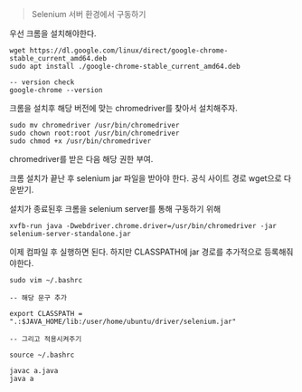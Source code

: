 > Selenium 서버 환경에서 구동하기

우선 크롬을 설치해야한다.

``` shell
wget https://dl.google.com/linux/direct/google-chrome-stable_current_amd64.deb
sudo apt install ./google-chrome-stable_current_amd64.deb

-- version check
google-chrome --version

```
크롬을 설치후 해당 버전에 맞는 chromedriver를 찾아서 설치해주자.

```shell
sudo mv chromedriver /usr/bin/chromedriver 
sudo chown root:root /usr/bin/chromedriver 
sudo chmod +x /usr/bin/chromedriver
```
chromedriver를 받은 다음 해당 권한 부여.

크롬 설치가 끝난 후 selenium jar 파일을 받아야 한다. 공식 사이트 경로 wget으로 다운받기.

설치가 종료된후 크롬을 selenium server를 통해 구동하기 위해

```shell
xvfb-run java -Dwebdriver.chrome.driver=/usr/bin/chromedriver -jar selenium-server-standalone.jar
```

이제 컴파일 후 실행하면 된다. 하지만 CLASSPATH에 jar 경로를 추가적으로 등록해줘야한다.

```shell
sudo vim ~/.bashrc

-- 해당 문구 추가

export CLASSPATH = ".:$JAVA_HOME/lib:/user/home/ubuntu/driver/selenium.jar"

-- 그리고 적용시켜주기

source ~/.bashrc

javac a.java
java a
```

